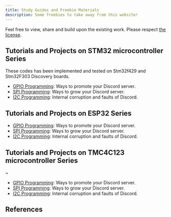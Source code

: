```yaml
---
title: Study Guides and Freebie Materials
description: Some freebies to take away from this website!
---
```


Feel free to view, share and build upon the existing work. Please respect [the license](./license).

## Tutorials and Projects on STM32 microcontroller Series

These codes has been implemented and tested on Stm32f429 and Stm32F303 Discovery boards.

* [GPIO Programming](./advertising): Ways to promote your Discord server.
* [SPI Programming](./discord-server-guide): Ways to grow your Discord server.
* [I2C Programming](./discord-issues): Internal corruption and faults of Discord.

## Tutorials and Projects on ESP32 Series


* [GPIO Programming](./advertising): Ways to promote your Discord server.
* [SPI Programming](./discord-server-guide): Ways to grow your Discord server.
* [I2C Programming](./discord-issues): Internal corruption and faults of Discord.



## Tutorials and Projects on TMC4C123 microcontroller Series
~

* [GPIO Programming](./advertising): Ways to promote your Discord server.
* [SPI Programming](./discord-server-guide): Ways to grow your Discord server.
* [I2C Programming](licenses/PRO.md): Internal corruption and faults of Discord. 
  
  
## References

